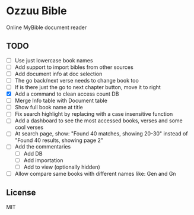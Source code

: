 # Ozzuu Bible

Online MyBible document reader

## TODO

- [ ] Use just lowercase book names
- [ ] Add support to import bibles from other sources
- [ ] Add document info at doc selection
- [ ] The go back/next verse needs to change book too
- [ ] If is there just the go to next chapter button, move it to right
- [x] Add a command to clean access count DB
- [ ] Merge Info table with Document table
- [ ] Show full book name at title
- [ ] Fix search highlight by replacing with a case insensitive function
- [ ] Add a dashboard to see the most accessed books, verses and some cool verses
- [ ] At search page, show: "Found 40 matches, showing 20-30" instead of "Found 40 results, showing page 2"
- [ ] Add the commentaries
  - [ ] Add DB
  - [ ] Add importation
  - [ ] Add to view (optionally hidden)
- [ ] Allow compare same books with different names like: Gen and Gn

## License

MIT
